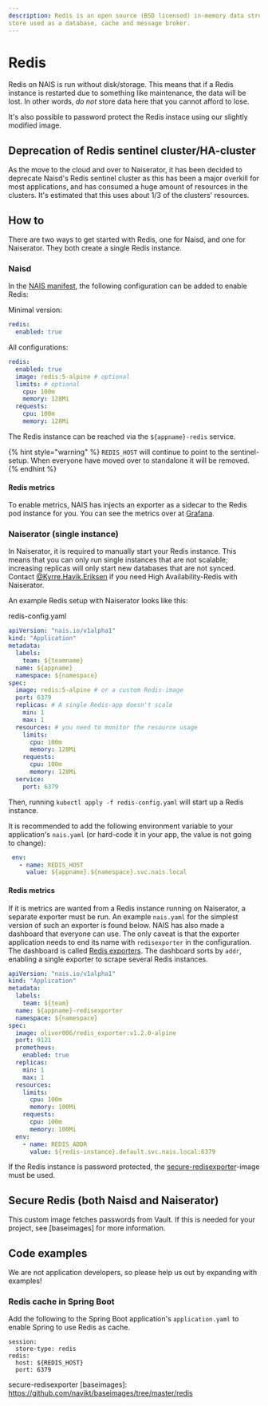 ```yaml
---
description: Redis is an open source (BSD licensed) in-memory data structure
store used as a database, cache and message broker.
---
```


# Redis

Redis on NAIS is run without disk/storage. This means that if a Redis instance
is restarted due to something like maintenance, the data will be lost.
In other words, *do not* store data here that you cannot afford to lose.

It's also possible to password protect the Redis instace using our slightly
modified image.

## Deprecation of Redis sentinel cluster/HA-cluster

As the move to the cloud and over to Naiserator, it has been decided to
deprecate Naisd's Redis sentinel cluster as this has been a major overkill for
most applications, and has consumed a huge amount of resources in the clusters.
It's estimated that this uses about 1/3 of the clusters' resources.

## How to

There are two ways to get started with Redis, one for Naisd,
and one for Naiserator. They both create a single Redis instance.

### Naisd

In the [NAIS manifest], the following
configuration can be added to enable Redis:

Minimal version:

```yaml
redis:
  enabled: true
```

All configurations:

```yaml
redis:
  enabled: true
  image: redis:5-alpine # optional
  limits: # optional
    cpu: 100m
    memory: 128Mi
  requests:
    cpu: 100m
    memory: 128Mi
```

The Redis instance can be reached via the `${appname}-redis` service.

{% hint style="warning" %}
`REDIS_HOST` will continue to point to the sentinel-setup. When everyone have
moved over to standalone it will be removed.
{% endhint %}

#### Redis metrics

To enable metrics, NAIS has injects an exporter as a sidecar to the Redis pod
instance for you. You can see the metrics over at [Grafana].

### Naiserator (single instance)

In Naiserator, it is required to manually start your Redis instance.
This means that you can only run single instances that are not scalable;
increasing replicas will only start new databases that are not synced.
Contact [@Kyrre.Havik.Eriksen] if you need High Availability-Redis with
Naiserator.

An example Redis setup with Naiserator looks like this:

redis-config.yaml
```yaml
apiVersion: "nais.io/v1alpha1"
kind: "Application"
metadata:
  labels:
    team: ${teamname}
  name: ${appname}
  namespace: ${namespace}
spec:
  image: redis:5-alpine # or a custom Redis-image
  port: 6379
  replicas: # A single Redis-app doesn't scale
    min: 1
    max: 1
  resources: # you need to monitor the resource usage
    limits:
      cpu: 100m
      memory: 128Mi
    requests:
      cpu: 100m
      memory: 128Mi
  service:
    port: 6379
```

Then, running `kubectl apply -f redis-config.yaml` will start up a Redis
instance.

It is recommended to add the following environment variable to your
application's `nais.yaml` (or hard-code it in your app, the value is not going
to change):

```yaml
 env:
   - name: REDIS_HOST
     value: ${appname}.${namespace}.svc.nais.local
```

#### Redis metrics

If it is metrics are wanted from a Redis instance running on Naiserator,
a separate exporter must be run. An example `nais.yaml` for the simplest version
of such an exporter is found below. NAIS has also made a dashboard that everyone
can use. The only caveat is that the exporter application needs to end its name
with `redisexporter` in the configuration. The dashboard is called
[Redis exporters]. The dashboard sorts by `addr`, enabling a single exporter
to scrape several Redis instances.

```yaml
apiVersion: "nais.io/v1alpha1"
kind: "Application"
metadata:
  labels:
    team: ${team}
  name: ${appname}-redisexporter
  namespace: ${namespace}
spec:
  image: oliver006/redis_exporter:v1.2.0-alpine
  port: 9121
  prometheus:
    enabled: true
  replicas:
    min: 1
    max: 1
  resources:
    limits:
      cpu: 100m
      memory: 100Mi
    requests:
      cpu: 100m
      memory: 100Mi
  env:
    - name: REDIS_ADDR
      value: ${redis-instance}.default.svc.nais.local:6379
```

If the Redis instance is password protected, the
[secure-redisexporter]-image must be used.

## Secure Redis (both Naisd and Naiserator)

This custom image fetches passwords from Vault. If this is needed for your
project, see [baseimages] for more information.

## Code examples

We are not application developers, so please help us out by expanding with
examples!

### Redis cache in Spring Boot

Add the following to the Spring Boot application's `application.yaml` to enable
Spring to use Redis as cache.

```text
session:
  store-type: redis
redis:
  host: ${REDIS_HOST}
  port: 6379
```

[Grafana]: https://grafana.adeo.no/d/Jmg7MydWz
[NAIS manifest]: /nais-application/manifest
[@Kyrre.Havik.Eriksen]: https://nav-it.slack.com/messages/D8QQ9ELK1
[Redis exporters]: https://grafana.adeo.no/d/L-Ktprrmz
[secure-redisexporter]: https://github.com/navikt/baseimages/tree/master/redis/
secure-redisexporter
[baseimages]: https://github.com/navikt/baseimages/tree/master/redis
